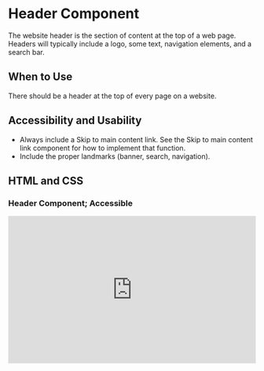 #  Header Component

The website header is the section of content at the top of a web page. Headers will typically include a logo, some text, navigation elements, and a search bar.

## When to Use

 There should be a header at the top of every page on a website.

## Accessibility and Usability

- Always include a Skip to main content link. See the Skip to main content link component for how to implement that function. 
- Include the proper landmarks (banner, search, navigation).


## HTML and CSS

### Header Component; Accessible

<iframe height="300" style="width: 100%;" scrolling="no" title="Header" src="https://codepen.io/mrufli/embed/qBVYGzX?default-tab=html" frameborder="no" loading="lazy" allowtransparency="true" allowfullscreen="true">
  See the Pen <a href="https://codepen.io/mrufli/pen/qBVYGzX">
  Header</a> by Matthew Rufli (<a href="https://codepen.io/mrufli">@mrufli</a>)
  on <a href="https://codepen.io">CodePen</a>.
</iframe>
